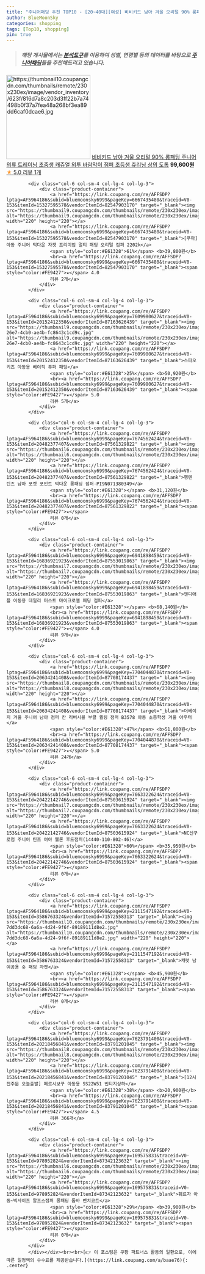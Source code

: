 ```yaml
---
title: "주니어패딩 추천 TOP10 - [20~40대][여성] 비비키드 남아 겨울 오리털 90% 롱패딩 주니어 의류 트레이닝 초중생 캐쥬얼 외투 바람막이 점퍼 초등생 츄리닝 상의 도톰"
author: BlueMoonSky
categories: shopping
tags: [Top10, shopping]
pin: true
---
```


> ##### 해당 게시물에서는 [**분석도구**](https://itemscout.io/)를 이용하여 **성별**, **연령별** 등의 데이터를 바탕으로 [**주니어패딩**](https://link.coupang.com/a/baae76)들을 추천해드리고 있습니다.
<div class="container"><div class="row">
            <div class="col-6 col-sm-4 col-lg-4 col-lg-3">
                <div class="product-container">
                    <a href="https://link.coupang.com/re/AFFSDP?lptag=AF5964186&subid=bluemoonsky6999&pageKey=7729654354&traceid=V0-153&itemId=20767686744&vendorItemId=87837696730" target="_blank"><img src="https://thumbnail10.coupangcdn.com/thumbnails/remote/230x230ex/image/vendor_inventory/623f/816d7a8c203d3ff22b7a74498b0f37a7fea48a268bf3ea89dd6caf0dcae6.jpg" alt="https://thumbnail10.coupangcdn.com/thumbnails/remote/230x230ex/image/vendor_inventory/623f/816d7a8c203d3ff22b7a74498b0f37a7fea48a268bf3ea89dd6caf0dcae6.jpg" width="220" height="220"></a>
                    <a href="https://link.coupang.com/re/AFFSDP?lptag=AF5964186&subid=bluemoonsky6999&pageKey=7729654354&traceid=V0-153&itemId=20767686744&vendorItemId=87837696730" target="_blank">비비키드 남아 겨울 오리털 90% 롱패딩 주니어 의류 트레이닝 초중생 캐쥬얼 외투 바람막이 점퍼 초등생 츄리닝 상의 도톰</a>
                    <span style="color:#E61328"></span> <b>99,600원</b>
                    <br><a href="https://link.coupang.com/re/AFFSDP?lptag=AF5964186&subid=bluemoonsky6999&pageKey=7729654354&traceid=V0-153&itemId=20767686744&vendorItemId=87837696730" target="_blank"><span style="color:#FE9427">★</span> 5.0
                    리뷰 1개</a>
                </div>
            </div>
            
            <div class="col-6 col-sm-4 col-lg-4 col-lg-3">
                <div class="product-container">
                    <a href="https://link.coupang.com/re/AFFSDP?lptag=AF5964186&subid=bluemoonsky6999&pageKey=6667435480&traceid=V0-153&itemId=15327595578&vendorItemId=82547903170" target="_blank"><img src="https://thumbnail9.coupangcdn.com/thumbnails/remote/230x230ex/image/vendor_inventory/d298/d58448918dba0c6a82e3417d33fa850bac57cd0720fd2ec5d4218824c2c5.jpg" alt="https://thumbnail9.coupangcdn.com/thumbnails/remote/230x230ex/image/vendor_inventory/d298/d58448918dba0c6a82e3417d33fa850bac57cd0720fd2ec5d4218824c2c5.jpg" width="220" height="220"></a>
                    <a href="https://link.coupang.com/re/AFFSDP?lptag=AF5964186&subid=bluemoonsky6999&pageKey=6667435480&traceid=V0-153&itemId=15327595578&vendorItemId=82547903170" target="_blank">[푸마] 아동 주니어 덕다운 자켓 프리미엄 멀티 패딩 오리털 점퍼 2202k</a>
                    <span style="color:#E61328">61%</span> <b>39,800원</b>
                    <br><a href="https://link.coupang.com/re/AFFSDP?lptag=AF5964186&subid=bluemoonsky6999&pageKey=6667435480&traceid=V0-153&itemId=15327595578&vendorItemId=82547903170" target="_blank"><span style="color:#FE9427">★</span> 4.0
                    리뷰 2개</a>
                </div>
            </div>
            
            <div class="col-6 col-sm-4 col-lg-4 col-lg-3">
                <div class="product-container">
                    <a href="https://link.coupang.com/re/AFFSDP?lptag=AF5964186&subid=bluemoonsky6999&pageKey=7609980627&traceid=V0-153&itemId=20152412350&vendorItemId=87163626439" target="_blank"><img src="https://thumbnail9.coupangcdn.com/thumbnails/remote/230x230ex/image/retail/images/2023/09/12/16/5/94d16bd4-26e7-4cb0-ae4b-fc8643c1cd9c.jpg" alt="https://thumbnail9.coupangcdn.com/thumbnails/remote/230x230ex/image/retail/images/2023/09/12/16/5/94d16bd4-26e7-4cb0-ae4b-fc8643c1cd9c.jpg" width="220" height="220"></a>
                    <a href="https://link.coupang.com/re/AFFSDP?lptag=AF5964186&subid=bluemoonsky6999&pageKey=7609980627&traceid=V0-153&itemId=20152412350&vendorItemId=87163626439" target="_blank">스파오키즈 아동용 베이직 푸퍼 패딩</a>
                    <span style="color:#E61328">25%</span> <b>50,920원</b>
                    <br><a href="https://link.coupang.com/re/AFFSDP?lptag=AF5964186&subid=bluemoonsky6999&pageKey=7609980627&traceid=V0-153&itemId=20152412350&vendorItemId=87163626439" target="_blank"><span style="color:#FE9427">★</span> 5.0
                    리뷰 5개</a>
                </div>
            </div>
            
            <div class="col-6 col-sm-4 col-lg-4 col-lg-3">
                <div class="product-container">
                    <a href="https://link.coupang.com/re/AFFSDP?lptag=AF5964186&subid=bluemoonsky6999&pageKey=7674562424&traceid=V0-153&itemId=20482377407&vendorItemId=87561329822" target="_blank"><img src="https://thumbnail6.coupangcdn.com/thumbnails/remote/230x230ex/image/vendor_inventory/9a29/858c58dfcf960b7ba10e3e056a3bdb2fa389a808e6f639ddf972e81f1ceb.jpg" alt="https://thumbnail6.coupangcdn.com/thumbnails/remote/230x230ex/image/vendor_inventory/9a29/858c58dfcf960b7ba10e3e056a3bdb2fa389a808e6f639ddf972e81f1ceb.jpg" width="220" height="220"></a>
                    <a href="https://link.coupang.com/re/AFFSDP?lptag=AF5964186&subid=bluemoonsky6999&pageKey=7674562424&traceid=V0-153&itemId=20482377407&vendorItemId=87561329822" target="_blank">행텐 틴즈 남아 포켓 포인트 덕다운 롱패딩 점퍼-PI9N071380349</a>
                    <span style="color:#E61328"></span> <b>31,120원</b>
                    <br><a href="https://link.coupang.com/re/AFFSDP?lptag=AF5964186&subid=bluemoonsky6999&pageKey=7674562424&traceid=V0-153&itemId=20482377407&vendorItemId=87561329822" target="_blank"><span style="color:#FE9427">★</span> 
                    리뷰 0개</a>
                </div>
            </div>
            
            <div class="col-6 col-sm-4 col-lg-4 col-lg-3">
                <div class="product-container">
                    <a href="https://link.coupang.com/re/AFFSDP?lptag=AF5964186&subid=bluemoonsky6999&pageKey=6941898459&traceid=V0-153&itemId=16836921923&vendorItemId=87553019863" target="_blank"><img src="https://thumbnail7.coupangcdn.com/thumbnails/remote/230x230ex/image/vendor_inventory/5da5/4ecc54378070644b3d72a765969f6d3bb8addea30b73e7b1f1f9ebb958af.jpg" alt="https://thumbnail7.coupangcdn.com/thumbnails/remote/230x230ex/image/vendor_inventory/5da5/4ecc54378070644b3d72a765969f6d3bb8addea30b73e7b1f1f9ebb958af.jpg" width="220" height="220"></a>
                    <a href="https://link.coupang.com/re/AFFSDP?lptag=AF5964186&subid=bluemoonsky6999&pageKey=6941898459&traceid=V0-153&itemId=16836921923&vendorItemId=87553019863" target="_blank">앤디애플 아동용 데일리 머스트 마이크로젤 패딩 점퍼</a>
                    <span style="color:#E61328"></span> <b>68,140원</b>
                    <br><a href="https://link.coupang.com/re/AFFSDP?lptag=AF5964186&subid=bluemoonsky6999&pageKey=6941898459&traceid=V0-153&itemId=16836921923&vendorItemId=87553019863" target="_blank"><span style="color:#FE9427">★</span> 4.0
                    리뷰 9개</a>
                </div>
            </div>
            
            <div class="col-6 col-sm-4 col-lg-4 col-lg-3">
                <div class="product-container">
                    <a href="https://link.coupang.com/re/AFFSDP?lptag=AF5964186&subid=bluemoonsky6999&pageKey=7704044870&traceid=V0-153&itemId=20634241408&vendorItemId=87708174437" target="_blank"><img src="https://thumbnail8.coupangcdn.com/thumbnails/remote/230x230ex/image/vendor_inventory/6e1e/6de7fc9a32ac02037072a751fc07ef02e91eb681e417e7a26e9b47cd8df5.jpg" alt="https://thumbnail8.coupangcdn.com/thumbnails/remote/230x230ex/image/vendor_inventory/6e1e/6de7fc9a32ac02037072a751fc07ef02e91eb681e417e7a26e9b47cd8df5.jpg" width="220" height="220"></a>
                    <a href="https://link.coupang.com/re/AFFSDP?lptag=AF5964186&subid=bluemoonsky6999&pageKey=7704044870&traceid=V0-153&itemId=20634241408&vendorItemId=87708174437" target="_blank">더베이지 겨울 주니어 남아 점퍼 칸 리버시블 부클 퀼팅 점퍼 B3578 아동 초등학생 겨울 아우터</a>
                    <span style="color:#E61328">47%</span> <b>51,800원</b>
                    <br><a href="https://link.coupang.com/re/AFFSDP?lptag=AF5964186&subid=bluemoonsky6999&pageKey=7704044870&traceid=V0-153&itemId=20634241408&vendorItemId=87708174437" target="_blank"><span style="color:#FE9427">★</span> 5.0
                    리뷰 24개</a>
                </div>
            </div>
            
            <div class="col-6 col-sm-4 col-lg-4 col-lg-3">
                <div class="product-container">
                    <a href="https://link.coupang.com/re/AFFSDP?lptag=AF5964186&subid=bluemoonsky6999&pageKey=7663322624&traceid=V0-153&itemId=20422142746&vendorItemId=87503615924" target="_blank"><img src="https://thumbnail7.coupangcdn.com/thumbnails/remote/230x230ex/image/vendor_inventory/7ec7/01753b965ce092f34a4fb9d3a8bcacbafbd38122cdaf4206f8a2dae5a631.jpg" alt="https://thumbnail7.coupangcdn.com/thumbnails/remote/230x230ex/image/vendor_inventory/7ec7/01753b965ce092f34a4fb9d3a8bcacbafbd38122cdaf4206f8a2dae5a631.jpg" width="220" height="220"></a>
                    <a href="https://link.coupang.com/re/AFFSDP?lptag=AF5964186&subid=bluemoonsky6999&pageKey=7663322624&traceid=V0-153&itemId=20422142746&vendorItemId=87503615924" target="_blank">NC신구로점 주니어 틴즈 여아 웰론 후드점퍼(14440-110-802-46)</a>
                    <span style="color:#E61328">60%</span> <b>35,950원</b>
                    <br><a href="https://link.coupang.com/re/AFFSDP?lptag=AF5964186&subid=bluemoonsky6999&pageKey=7663322624&traceid=V0-153&itemId=20422142746&vendorItemId=87503615924" target="_blank"><span style="color:#FE9427">★</span> 
                    리뷰 0개</a>
                </div>
            </div>
            
            <div class="col-6 col-sm-4 col-lg-4 col-lg-3">
                <div class="product-container">
                    <a href="https://link.coupang.com/re/AFFSDP?lptag=AF5964186&subid=bluemoonsky6999&pageKey=2111547192&traceid=V0-153&itemId=3586763324&vendorItemId=71572558313" target="_blank"><img src="https://thumbnail10.coupangcdn.com/thumbnails/remote/230x230ex/image/retail/images/2194076740496223-7dd3dc68-6a6a-4d24-9f6f-89189111d8e2.jpg" alt="https://thumbnail10.coupangcdn.com/thumbnails/remote/230x230ex/image/retail/images/2194076740496223-7dd3dc68-6a6a-4d24-9f6f-89189111d8e2.jpg" width="220" height="220"></a>
                    <a href="https://link.coupang.com/re/AFFSDP?lptag=AF5964186&subid=bluemoonsky6999&pageKey=2111547192&traceid=V0-153&itemId=3586763324&vendorItemId=71572558313" target="_blank">캐럿 남여공용 숏 패딩 자켓</a>
                    <span style="color:#E61328"></span> <b>45,900원</b>
                    <br><a href="https://link.coupang.com/re/AFFSDP?lptag=AF5964186&subid=bluemoonsky6999&pageKey=2111547192&traceid=V0-153&itemId=3586763324&vendorItemId=71572558313" target="_blank"><span style="color:#FE9427">★</span> 
                    리뷰 0개</a>
                </div>
            </div>
            
            <div class="col-6 col-sm-4 col-lg-4 col-lg-3">
                <div class="product-container">
                    <a href="https://link.coupang.com/re/AFFSDP?lptag=AF5964186&subid=bluemoonsky6999&pageKey=7623791400&traceid=V0-153&itemId=20218456841&vendorItemId=83791201045" target="_blank"><img src="https://thumbnail8.coupangcdn.com/thumbnails/remote/230x230ex/image/vendor_inventory/4367/60112067f04e3d00ae034bac4e14bcd190cc0173833d80223395dfe71a98.jpg" alt="https://thumbnail8.coupangcdn.com/thumbnails/remote/230x230ex/image/vendor_inventory/4367/60112067f04e3d00ae034bac4e14bcd190cc0173833d80223395dfe71a98.jpg" width="220" height="220"></a>
                    <a href="https://link.coupang.com/re/AFFSDP?lptag=AF5964186&subid=bluemoonsky6999&pageKey=7623791400&traceid=V0-153&itemId=20218456841&vendorItemId=83791201045" target="_blank">[12시전주문 오늘출발] 메르시보꾸 아동용 SS22W51 빈티지상하</a>
                    <span style="color:#E61328">38%</span> <b>20,900원</b>
                    <br><a href="https://link.coupang.com/re/AFFSDP?lptag=AF5964186&subid=bluemoonsky6999&pageKey=7623791400&traceid=V0-153&itemId=20218456841&vendorItemId=83791201045" target="_blank"><span style="color:#FE9427">★</span> 4.5
                    리뷰 366개</a>
                </div>
            </div>
            
            <div class="col-6 col-sm-4 col-lg-4 col-lg-3">
                <div class="product-container">
                    <a href="https://link.coupang.com/re/AFFSDP?lptag=AF5964186&subid=bluemoonsky6999&pageKey=169575831&traceid=V0-153&itemId=978952824&vendorItemId=87342123632" target="_blank"><img src="https://thumbnail6.coupangcdn.com/thumbnails/remote/230x230ex/image/vendor_inventory/1e6f/b14155c98799349a7c3dd59500e85c038e54fb9359e4ed4f2a00ca2ea4e6.jpg" alt="https://thumbnail6.coupangcdn.com/thumbnails/remote/230x230ex/image/vendor_inventory/1e6f/b14155c98799349a7c3dd59500e85c038e54fb9359e4ed4f2a00ca2ea4e6.jpg" width="220" height="220"></a>
                    <a href="https://link.coupang.com/re/AFFSDP?lptag=AF5964186&subid=bluemoonsky6999&pageKey=169575831&traceid=V0-153&itemId=978952824&vendorItemId=87342123632" target="_blank">훼르자 아동~빅사이즈 알프스점퍼 롱패딩 돕바 벤치코트</a>
                    <span style="color:#E61328">29%</span> <b>39,900원</b>
                    <br><a href="https://link.coupang.com/re/AFFSDP?lptag=AF5964186&subid=bluemoonsky6999&pageKey=169575831&traceid=V0-153&itemId=978952824&vendorItemId=87342123632" target="_blank"><span style="color:#FE9427">★</span> 
                    리뷰 0개</a>
                </div>
            </div>
            </div></div><br><br>[👉 이 포스팅은 쿠팡 파트너스 활동의 일환으로, 이에 따른 일정액의 수수료를 제공받습니다.](https://link.coupang.com/a/baae76){: .center}